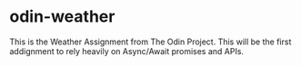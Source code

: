 # odin-weather

This is the Weather Assignment from The Odin Project. This will be the first addignment to rely heavily on Async/Await promises and APIs.
